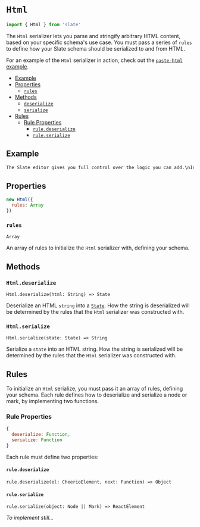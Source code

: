 
# `Html`

```js
import { Html } from 'slate'
```

The `Html` serializer lets you parse and stringify arbitrary HTML content, based on your specific schema's use case. You must pass a series of `rules` to define how your Slate schema should be serialized to and from HTML.

For an example of the `Html` serializer in action, check out the [`paste-html` example](../../examples/paste-html).

- [Example](#example)
- [Properties](#properties)
  - [`rules`](#rules)
- [Methods](#methods)
  - [`deserialize`](#deserialize)
  - [`serialize`](#serialize)
- [Rules](#rules)
  - [Rule Properties](#rule-properties)
    - [`rule.deserialize`](#ruledeserialize)
    - [`rule.serialize`](#ruleserialize)


## Example

```txt
The Slate editor gives you full control over the logic you can add.\nIn its simplest form, when representing plain text, Slate is a glorified <textarea>. But you can augment it to be much more than that.\nCheck out http://slatejs.org for examples!
```


## Properties

```js
new Html({
  rules: Array
})
```

### `rules`
`Array`

An array of rules to initialize the `Html` serializer with, defining your schema.


## Methods

### `Html.deserialize`
`Html.deserialize(html: String) => State`

Deserialize an HTML `string` into a [`State`](../models/state.md). How the string is deserialized will be determined by the rules that the `Html` serializer was constructed with.

### `Html.serialize`
`Html.serialize(state: State) => String`

Serialize a `state` into an HTML string. How the string is serialized will be determined by the rules that the `Html` serializer was constructed with.


## Rules

To initialize an `Html` serialize, you must pass it an array of rules, defining your schema. Each rule defines how to deserialize and serialize a node or mark, by implementing two functions.

### Rule Properties

```js
{
  deserialize: Function,
  serialize: Function
}
```

Each rule must define two properties:

#### `rule.deserialize`
`rule.deserialize(el: CheerioElement, next: Function) => Object`


#### `rule.serialize`
`rule.serialize(object: Node || Mark) => ReactElement`

_To implement still..._
